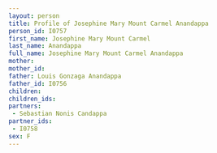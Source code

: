 ```yaml
---
layout: person
title: Profile of Josephine Mary Mount Carmel Anandappa
person_id: I0757
first_name: Josephine Mary Mount Carmel
last_name: Anandappa
full_name: Josephine Mary Mount Carmel Anandappa
mother: 
mother_id: 
father: Louis Gonzaga Anandappa
father_id: I0756
children:
children_ids:
partners:
 - Sebastian Nonis Candappa
partner_ids:
 - I0758
sex: F
---
```


